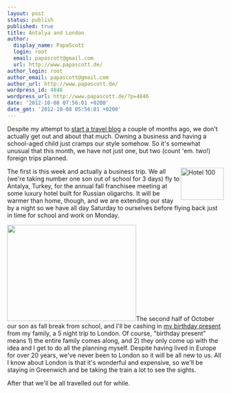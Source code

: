 ```yaml
---
layout: post
status: publish
published: true
title: Antalya and London
author:
  display_name: PapaScott
  login: root
  email: papascott@gmail.com
  url: http://www.papascott.de/
author_login: root
author_email: papascott@gmail.com
author_url: http://www.papascott.de/
wordpress_id: 4846
wordpress_url: http://www.papascott.de/?p=4846
date: '2012-10-08 07:56:01 +0200'
date_gmt: '2012-10-08 05:56:01 +0200'
---
```

<p>Despite my attempt to <a href="http://www.papascott.de/archives/2012/08/16/travel-blog/">start a travel blog</a> a couple of months ago, we don't actually get out and about that much. Owning a business and having a school-aged child just cramps our style somehow. So it's somewhat unusual that this month, we have not just one, but two (count 'em. two!) foreign trips planned.</p>
<p><img src="http://www.papascott.de/wordpress/wp-content/uploads/2012/10/Hotel_100.jpg" alt="Hotel 100" border="0" width="100" height="75" style="float:right;" />The first is this week and actually a business trip. We all (we're taking number one son out of school for 3 days) fly to Antalya, Turkey, for the annual fall franchisee meeting at some luxury hotel built for Russian oligarchs. It will be warmer than home, though, and we are extending our stay by a night so we have all day Saturday to ourselves before flying back just in time for school and work on Monday.</p>
<p><a href="http://www.papascott.de/wordpress/wp-content/uploads/2012/10/AlMdzRpCEAA3-f5.jpg"><img src="http://www.papascott.de/wordpress/wp-content/uploads/2012/10/AlMdzRpCEAA3-f5-300x224.jpg" alt="" title="AlMdzRpCEAA3-f5.jpg" width="300" height="224" class="alignright size-medium wp-image-4844" /></a>The second half of October our son as fall break from school, and I'll be cashing in <a href="http://twitter.com/papascott/statuses/167510377884684288">my birthday present</a> from my family, a 5 night trip to London. Of course, "birthday present" means 1) the entire family comes along, and 2) they only come up with the idea and I get to do all the planning myself. Despite having lived in Europe for over 20 years, we've never been to London so it will be all new to us. All I know about London is that it's wonderful and expensive, so we'll be staying in Greenwich and be taking the train a lot to see the sights.</p>
<p>After that we'll be all travelled out for while.</p>
